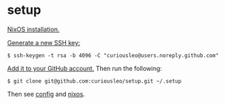# setup

[NixOS installation.](https://gist.github.com/curiousleo/b06e65a6e6ce94b8778906b96c922377)

[Generate a new SSH key:](https://help.github.com/en/github/authenticating-to-github/generating-a-new-ssh-key-and-adding-it-to-the-ssh-agent#generating-a-new-ssh-key)

```console
$ ssh-keygen -t rsa -b 4096 -C "curiousleo@users.noreply.github.com"
```

[Add it to your GitHub account.](https://help.github.com/en/github/authenticating-to-github/adding-a-new-ssh-key-to-your-github-account) Then run the following:

```console
$ git clone git@github.com:curiousleo/setup.git ~/.setup
```

Then see [config](config/README.md) and [nixos](nixos/README.md).
